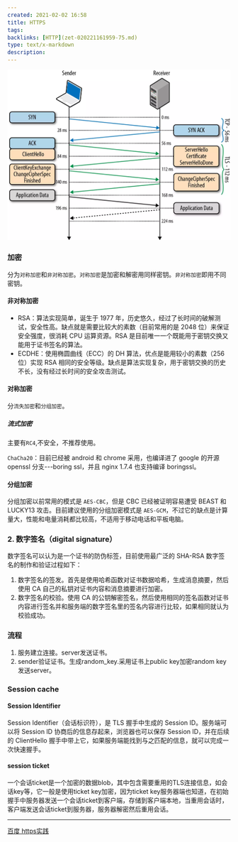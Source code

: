 ```yaml
---
created: 2021-02-02 16:58
title: HTTPS
tags:
backlinks: [HTTP](zet-020221161959-75.md)
type: text/x-markdown
description: 
---
```


![流程图](https://raw.githubusercontent.com/e1nfalda/IAaFaJdFLzSk/ignore/uPic/image-20200922142313775.png)

### 加密

分为`对称加密`和`非对称加密`。`对称加密`是加密和解密用同样密钥。`非对称加密`即用不同密钥。

#### 非对称加密

- RSA：算法实现简单，诞生于 1977 年，历史悠久，经过了长时间的破解测试，安全性高。缺点就是需要比较大的素数（目前常用的是 2048 位）来保证安全强度，很消耗 CPU 运算资源。RSA 是目前唯一一个既能用于密钥交换又能用于证书签名的算法。
- ECDHE：使用椭圆曲线（ECC）的 DH 算法，优点是能用较小的素数（256 位）实现 RSA 相同的安全等级。缺点是算法实现复杂，用于密钥交换的历史不长，没有经过长时间的安全攻击测试。

#### 对称加密

分`流失加密`和`分组加密`。

##### 流式加密

主要有`RC4`,不安全，不推荐使用。

`ChaCha20`：目前已经被 android 和 chrome 采用，也编译进了 google 的开源 openssl 分支---boring ssl，并且 nginx 1.7.4 也支持编译 boringssl。

#### 分组加密

分组加密以前常用的模式是 `AES-CBC`，但是 CBC 已经被证明容易遭受 BEAST 和 LUCKY13 攻击。目前建议使用的分组加密模式是 `AES-GCM`，不过它的缺点是计算量大，性能和电量消耗都比较高，不适用于移动电话和平板电脑。

### 2. 数字签名（digital signature）

数字签名可以认为是一个证书的防伪标签，目前使用最广泛的 SHA-RSA 数字签名的制作和验证过程如下：

1. 数字签名的签发。首先是使用哈希函数对证书数据哈希，生成消息摘要，然后使用 CA 自己的私钥对证书内容和消息摘要进行加密。
2. 数字签名的校验。使用 CA 的公钥解密签名，然后使用相同的签名函数对证书内容进行签名并和服务端的数字签名里的签名内容进行比较，如果相同就认为校验成功。

### 流程

1. 服务建立连接。server发送证书。
2. sender验证证书。生成random_key.采用证书上public key加密random key 发送server。

### Session cache

#### Session Identifier

Session Identifier（会话标识符），是 TLS 握手中生成的 Session ID。服务端可以将 Session ID 协商后的信息存起来，浏览器也可以保存 Session ID，并在后续的 ClientHello 握手中带上它，如果服务端能找到与之匹配的信息，就可以完成一次快速握手。

#### session ticket

一个会话ticket是一个加密的数据blob，其中包含需要重用的TLS连接信息，如会话key等，它一般是使用ticket key加密，因为ticket key服务器端也知道，在初始握手中服务器发送一个会话ticket到客户端，存储到客户端本地，当重用会话时，客户端发送会话ticket到服务器，服务器解密然后重用会话。

--------

[百度 https实践](https://developer.baidu.com/resources/online/doc/security/https-pratice-1.html)

